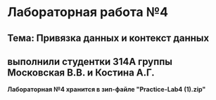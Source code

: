 # Лабораторная работа №4
## Тема: Привязка данных и контекст данных
## выполнили студентки 314А группы Московская В.В. и Костина А.Г.
**Лабораторная №4 хранится в зип-файле "Practice-Lab4 (1).zip"**
